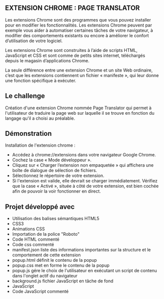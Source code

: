 ## EXTENSION CHROME : PAGE TRANSLATOR

Les extensions Chrome sont des programmes que vous pouvez installer pour en modifier les fonctionnalités. Les extensions Chrome peuvent par exemple vous aider à automatiser certaines tâches de votre navigateur, à modifier des comportements existants ou encore à améliorer le confort d’utilisation de votre logiciel.

Les extensions Chrome sont construites à l’aide de scripts HTML, JavaScript et CSS et sont comme de petits sites internet, téléchargés depuis le magasin d’applications Chrome.

La seule différence entre une extension Chrome et un site Web ordinaire, c’est que les extensions contiennent un fichier « manifeste », qui leur donne une fonction spécifique à exécuter.

## Le challenge

Création d'une extension Chrome nommée Page Translator qui permet à l'utilisateur de traduire la page web sur laquelle il se trouve en fonction du langage qu'il a choisi au préalable.

## Démonstration

Installation de l'extension chrome :

- Accédez à chrome://extensions dans votre navigateur Google Chrome.
- Cochez la case « Mode développeur ».
- Cliquez sur « Charger l’extension non empaquetée » qui affichera une boîte de dialogue de sélection de fichiers.
- Sélectionnez le répertoire de votre extension.
- Si l'extension est valide, elle devrait se charger immédiatement. Vérifiez que la case « Activé », située à côté de votre extension, est bien cochée afin de pouvoir la voir fonctionner en direct.

## Projet développé avec

- Utilisation des balises sémantiques HTML5
- CSS3
- Animations CSS
- Importation de la police "Roboto"
- Code HTML commenté
- Code css commenté
- manifest.json liste des informations importantes sur la structure et le comportement de cette extension
- popup.html définit le contenu de la popup
- popup.css met en forme le contenu de la popup
- popup.js gére le choix de l'utilisateur en exécutant un script de contenu dans l'onglet actif du navigateur
- background.js fichier JavaScript en tâche de fond
- JavaScript
- Code JavaScript commenté
